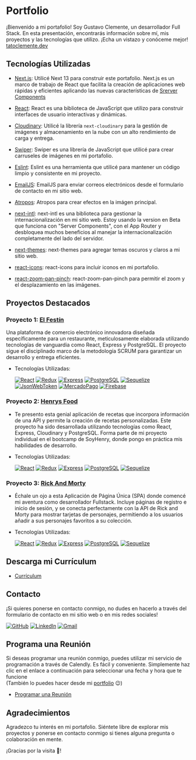 # Portfolio

¡Bienvenido a mi portafolio! Soy Gustavo Clemente, un desarrollador Full Stack. En esta presentación, encontrarás información sobre mí, mis proyectos y las tecnologías que utilizo.
¡Echa un vistazo y conóceme mejor! [tatoclemente.dev](https://www.tatoclemente.dev/)

## Tecnologías Utilizadas

- [Next.js](https://nextjs.org/): Utilicé Next 13 para construir este portafolio. Next.js es un marco de trabajo de React que facilita la creación de aplicaciones web rápidas y eficientes aplicando las nuevas características de [Srerver Components](https://nextjs.org/docs/app/building-your-application/rendering/server-components)

- [React](https://reactjs.org/): React es una biblioteca de JavaScript que utilizo para construir interfaces de usuario interactivas y dinámicas.

- [Cloudinary](https://cloudinary.com/): Utilicé la librería `next-cloudinary` para la gestión de imágenes y almacenamiento en la nube con un alto rendimiento de carga y entrega.

- [Swiper](https://swiperjs.com/): Swiper es una librería de JavaScript que utilicé para crear carruseles de imágenes en mi portafolio.

- [Eslint](https://eslint.org/): Eslint es una herramienta que utilicé para mantener un código limpio y consistente en mi proyecto.

- [EmailJS](https://www.emailjs.com/): EmailJS para enviar correos electrónicos desde el formulario de contacto en mi sitio web.

- [Atropos](https://github.com/davidkpiano/atropos): Atropos para crear efectos en la imágen principal.

- [next-intl](https://github.com/vinissimus/next-intl): next-intl es una biblioteca para gestionar la internacionalización en mi sitio web. Estoy usando la version en Beta que funciona con "Server Components", con el App Router y desbloquea muchos beneficios al manejar la internacionalización completamente del lado del servidor.

- [next-themes](https://github.com/pacocoursey/next-themes): next-themes para agregar temas oscuros y claros a mi sitio web.

- [react-icons](https://react-icons.github.io/react-icons/): react-icons para incluir iconos en mi portafolio.

- [react-zoom-pan-pinch](https://github.com/ben174/react-zoom-pan-pinch): react-zoom-pan-pinch para permitir el zoom y el desplazamiento en las imágenes.

## Proyectos Destacados

### Proyecto 1: [El Festín](https://pf-front-end-grupo3.vercel.app/)
Una plataforma de comercio electrónico innovadora diseñada específicamente para un restaurante, meticulosamente elaborada utilizando tecnologías de vanguardia como React, Express y PostgreSQL. El proyecto sigue el disciplinado marco de la metodología SCRUM para garantizar un desarrollo y entrega eficientes.
- Tecnologías Utilizadas:
  
  [![React](https://img.shields.io/badge/-React.Js-61DAFB?logo=react&logoColor=white&labelColor=101010)]()
  [![Redux](https://img.shields.io/badge/-Redux-764ABC?logo=redux&logoColor=white&labelColor=101010)]()
  [![Express](https://img.shields.io/badge/-Express-000000?logo=express&logoColor=white&labelColor=101010)]()
  [![PostgreSQL](https://img.shields.io/badge/PostgreSQL-4169E1?logo=postgresql&logoColor=white&labelColor=101010)]()
  [![Sequelize](https://img.shields.io/badge/Sequelize-52B0E7?logo=sequelize&logoColor=white&labelColor=101010)]()
  [![JsonWebToken](https://img.shields.io/badge/Json_Web_tokens-000000?logo=jsonwebtokens&logoColor=white&labelColor=101010)]()
  [![MercadoPago](https://img.shields.io/badge/Mercado_Pago-00B1EA?logo=mercadopago&logoColor=white&labelColor=101010)]()
  [![Firebase](https://img.shields.io/badge/Firebase-FFCA28?logo=firebase&logoColor=white&labelColor=101010)]()
  

### Proyecto 2: [Henrys Food](https://henrysfood.netlify.app/)
- Te presento esta genial aplicación de recetas que incorpora información de una API y permite la creación de recetas personalizadas. Este proyecto ha sido desarrollada utilizando tecnologías como React, Express, Cloudinary y PostgreSQL. Forma parte de mi proyecto individual en el bootcamp de SoyHenry, donde pongo en práctica mis habilidades de desarrollo.
- Tecnologías Utilizadas:
  
  [![React](https://img.shields.io/badge/-React.Js-61DAFB?logo=react&logoColor=white&labelColor=101010)]()
  [![Redux](https://img.shields.io/badge/-Redux-764ABC?logo=redux&logoColor=white&labelColor=101010)]()
  [![Express](https://img.shields.io/badge/-Express-000000?logo=express&logoColor=white&labelColor=101010)]()
  [![PostgreSQL](https://img.shields.io/badge/PostgreSQL-4169E1?logo=postgresql&logoColor=white&labelColor=101010)]()
  [![Sequelize](https://img.shields.io/badge/Sequelize-52B0E7?logo=sequelize&logoColor=white&labelColor=101010)]()

### Proyecto 3: [Rick And Morty](https://rickandmorty-five-ruby.vercel.app/)
- Échale un ojo a esta Aplicación de Página Única (SPA) donde comencé mi aventura como desarrollador Fullstack. Incluye páginas de registro e inicio de sesión, y se conecta perfectamente con la API de Rick and Morty para mostrar tarjetas de personajes, permitiendo a los usuarios añadir a sus personajes favoritos a su colección.
- Tecnologías Utilizadas:
  
  [![React](https://img.shields.io/badge/-React.Js-61DAFB?logo=react&logoColor=white&labelColor=101010)]()
  [![Redux](https://img.shields.io/badge/-Redux-764ABC?logo=redux&logoColor=white&labelColor=101010)]()
  [![Express](https://img.shields.io/badge/-Express-000000?logo=express&logoColor=white&labelColor=101010)]()
  [![PostgreSQL](https://img.shields.io/badge/PostgreSQL-4169E1?logo=postgresql&logoColor=white&labelColor=101010)]()
  [![Sequelize](https://img.shields.io/badge/Sequelize-52B0E7?logo=sequelize&logoColor=white&labelColor=101010)]()


## Descarga mi Currículum
- [Currículum](https://www.tatoclemente.dev/cv/Resume_GustavoClemente_Dev_Fullstack.pdf)

## Contacto

¡Si quieres ponerse en contacto conmigo, no dudes en hacerlo a través del formulario de contacto en mi sitio web o en mis redes sociales!

[![GitHub](https://img.shields.io/badge/GitHub-181717?logo=GitHub&logoColor=white&labelColor=101010)](https://github.com/tatoclemente)
[![LinkedIn](https://img.shields.io/badge/LinkedIn-0A66C2?logo=LinkedIn&logoColor=white&labelColor=101010)](https://linkedin.com/in/tatoclemente/)
[![Gmail](https://img.shields.io/badge/Gmail-EA4335?logo=Gmail&logoColor=white&labelColor=101010)](mailto:soytatoclemente@gmail.com?Subject=Contacto%20por%20colaboración)

## Programa una Reunión

Si deseas programar una reunión conmigo, puedes utilizar mi servicio de programación a través de Calendly. Es fácil y conveniente. Simplemente haz clic en el enlace a continuación para seleccionar una fecha y hora que te funcione <br/>(También lo puedes hacer desde mi [portfolio](https://www.tatoclemente.dev/) 😉)

- [Programar una Reunión](https://calendly.com/tatoclemente/meeteng-con-gustavo)

## Agradecimientos

Agradezco tu interés en mi portafolio. Siéntete libre de explorar mis proyectos y ponerse en contacto conmigo si tienes alguna pregunta o colaboración en mente.

¡Gracias por la visita 💙!

